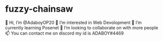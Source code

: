 # fuzzy-chainsaw

👋 Hi, I’m @AdaboyOP20
👀 I’m interested in Web Devolopment
🌱 I’m currently learning Posenet
💞️ I’m looking to collaborate on with more people
📫 You can contact me on discord my id is ADABOY#4469
